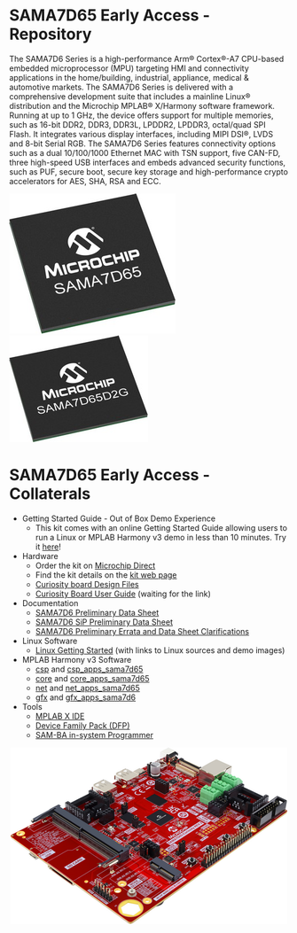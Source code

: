 # SAMA7D65 Early Access - Repository

The SAMA7D6 Series is a high-performance Arm® Cortex®-A7 CPU-based embedded microprocessor (MPU) targeting HMI and connectivity applications in the home/building, industrial, appliance, medical & automotive markets.
The SAMA7D6 Series is delivered with a comprehensive development suite that includes a mainline Linux® distribution and the Microchip MPLAB® X/Harmony software framework.
Running at up to 1 GHz, the device offers support for multiple memories, such as 16-bit DDR2, DDR3, DDR3L, LPDDR2, LPDDR3, octal/quad SPI Flash. It integrates various display interfaces, including MIPI DSI®, LVDS and 8-bit Serial RGB.
The SAMA7D6 Series features connectivity options such as a dual 10/100/1000 Ethernet MAC with TSN support, five CAN-FD, three high-speed USB interfaces and embeds advanced security functions, such as PUF, secure boot, secure key storage and high-performance crypto accelerators for AES, SHA, RSA and ECC.

![SAMA7D65](SAMA7D65.jpg) ![SAMA7D65D2G](SAMA7D65D2G.jpg) 

# SAMA7D65 Early Access - Collaterals
* Getting Started Guide - Out of Box Demo Experience
  * This kit comes with an online Getting Started Guide allowing users to run a Linux or MPLAB Harmony v3 demo in less than 10 minutes. Try it [here](https://developerhelp.microchip.com/xwiki/bin/view/Development/software-tools/32-bit-kits/sama7d65-ea-curiosity/)!
* Hardware
  * Order the kit on [Microchip Direct](https://www.microchipdirect.com/dev-tools/EA89C15A)
  * Find the kit details on the [kit web page](https://www.microchip.com/en-us/development-tool/EA89C15A)
  * [Curiosity board Design Files](Hardware/SAMA7D65%20-%20Curiosity%20Board%20Rev2%20-%20Design%20files.7z)
  * [Curiosity Board User Guide](Hardware/xxx.pdf)  (waiting for the link)
* Documentation
  * [SAMA7D6 Preliminary Data Sheet](Documentation/SAMA7D6%20Preliminary%20Data%20Sheet%20-%2060001851A.pdf)
  * [SAMA7D6 SiP Preliminary Data Sheet](Documentation/SAMA7D6%20SiP%20Preliminary%20Data%20Sheet%20-%2060001853A.pdf)
  * [SAMA7D6 Preliminary Errata and Data Sheet Clarifications](Documentation/SAMA7D6%20Errata%20and%20Data%20Sheet%20Clarifications%20-%2080001131A.pdf)
* Linux Software
  * [Linux Getting Started](Software/xxx.pdf)  (with links to Linux sources and demo images)
* MPLAB Harmony v3 Software
  * [csp](https://github.com/Microchip-MPLAB-Harmony/csp) and [csp_apps_sama7d65](https://github.com/Microchip-MPLAB-Harmony/csp_apps_sam_a7d65)
  * [core](https://github.com/Microchip-MPLAB-Harmony/core) and [core_apps_sama7d65](https://github.com/Microchip-MPLAB-Harmony/core_apps_sam_a7d65)
  * [net](https://github.com/Microchip-MPLAB-Harmony/net) and [net_apps_sama7d65](https://github.com/Microchip-MPLAB-Harmony/net_apps_sam_a7d65)
  * [gfx](https://github.com/Microchip-MPLAB-Harmony/gfx) and [gfx_apps_sama7d6](https://github.com/Microchip-MPLAB-Harmony/net_apps_sam_a7d6)
* Tools
  * [MPLAB X IDE](https://www.microchip.com/en-us/tools-resources/develop/mplab-x-ide)
  * [Device Family Pack (DFP)](https://packs.download.microchip.com/#collapse-Microchip-SAMA7D65-DFP-pdsc)
  * [SAM-BA in-system Programmer](https://www.microchip.com/en-us/development-tool/SAM-BA-IN-SYSTEM-PROGRAMMER)

 <p align="center"><img src="SAMA7D65_Curiosity_board_rev2.png" /></p>